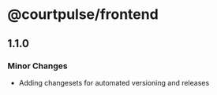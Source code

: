 # @courtpulse/frontend

## 1.1.0

### Minor Changes

- Adding changesets for automated versioning and releases
